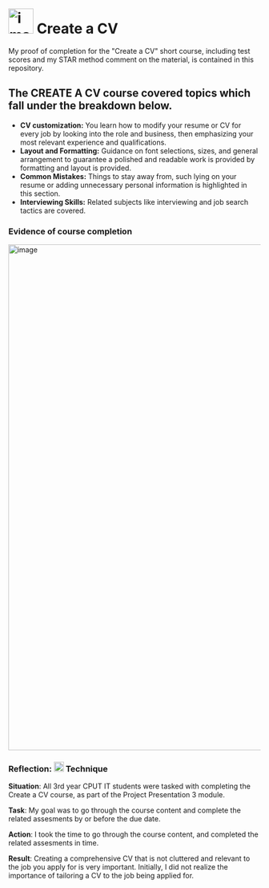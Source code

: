 # <img width="50" height="50" alt="image" src="https://github.com/user-attachments/assets/e71e19cf-6a15-44fb-a88a-0a596bfd33d0" /> Create a CV
My proof of completion for the "Create a CV" short course, including test scores and my STAR method comment on the material, is contained in this repository.

## The CREATE A CV course covered topics which fall under the breakdown below.
- **CV customization:** You learn how to modify your resume or CV for every job by looking into the role and business, then emphasizing your most relevant experience and qualifications. 
- **Layout and Formatting:** Guidance on font selections, sizes, and general arrangement to guarantee a polished and readable work is provided by formatting and layout is provided.
- **Common Mistakes:** Things to stay away from, such lying on your resume or adding unnecessary personal information is highlighted in this section.
- **Interviewing Skills:** Related subjects like interviewing and job search tactics are covered.

### Evidence of course completion
<img width="1920" height="1008" alt="image" src="https://github.com/user-attachments/assets/052b8a5e-9575-46b4-9efc-5386cfac010d" />

### Reflection: <img width="20" height="20" alt="image" src="https://github.com/user-attachments/assets/0a7d2c8b-6444-43b3-8d4a-be93c09e3d55" /> Technique
**Situation**: All 3rd year CPUT IT students were tasked with completing the Create a CV course, as part of the Project Presentation 3 module.

**Task**: My goal was to go through the course content and complete the related assesments by or before the due date.

**Action**: I took the time to go through the course content, and completed the related assesments in time.

**Result**: Creating a comprehensive CV that is not cluttered and relevant to the job you apply for is very important. Initially, I did not realize the importance of tailoring a CV to the job being applied for.
